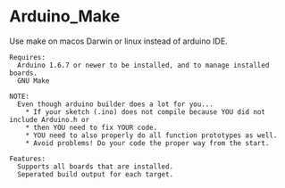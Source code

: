 Arduino_Make
=======================

Use make on macos Darwin or linux instead of arduino IDE.

```
Requires:
  Arduino 1.6.7 or newer to be installed, and to manage installed boards.
  GNU Make

NOTE:
  Even though arduino builder does a lot for you...
    * If your sketch (.ino) does not compile because YOU did not include Arduino.h or 
    * then YOU need to fix YOUR code.
    * YOU need to also properly do all function prototypes as well.
    * Avoid problems! Do your code the proper way from the start.

Features:
  Supports all boards that are installed.
  Seperated build output for each target.
```
